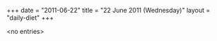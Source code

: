 +++
date = "2011-06-22"
title = "22 June 2011 (Wednesday)"
layout = "daily-diet"
+++

<p>&lt;no entries&gt;</p>